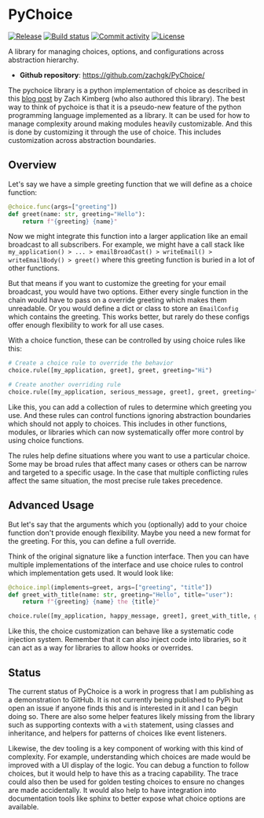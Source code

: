 # PyChoice

[![Release](https://img.shields.io/github/v/release/zachgk/PyChoice)](https://img.shields.io/github/v/release/zachgk/PyChoice)
[![Build status](https://img.shields.io/github/actions/workflow/status/zachgk/PyChoice/main.yml?branch=main)](https://github.com/zachgk/PyChoice/actions/workflows/main.yml?query=branch%3Amain)
[![Commit activity](https://img.shields.io/github/commit-activity/m/zachgk/PyChoice)](https://img.shields.io/github/commit-activity/m/zachgk/PyChoice)
[![License](https://img.shields.io/github/license/zachgk/PyChoice)](https://img.shields.io/github/license/zachgk/PyChoice)

A library for managing choices, options, and configurations across abstraction hierarchy.

- **Github repository**: <https://github.com/zachgk/PyChoice/>

The pychoice library is a python implementation of choice as described in this [blog post](https://blog.zachkimberg.com/programming%20languages/doing-things-well/) by Zach Kimberg (who also authored this library). The best way to think of pychoice is that it is a pseudo-new feature of the python programming language implemented as a library. It can be used for how to manage complexity around making modules heavily customizable. And this is done by customizing it through the use of choice. This includes customization across abstraction boundaries.

## Overview

Let's say we have a simple greeting function that we will define as a choice function:

```python
@choice.func(args=["greeting"])
def greet(name: str, greeting="Hello"):
    return f"{greeting} {name}"
```

Now we might integrate this function into a larger application like an email broadcast to all subscribers. For example, we might have a call stack like `my_application() > ... > emailBroadCast() > writeEmail() > writeEmailBody() > greet()` where this greeting function is buried in a lot of other functions.

But that means if you want to customize the greeting for your email broadcast, you would have two options. Either every single function in the chain would have to pass on a override greeting which makes them unreadable. Or you would define a dict or class to store an `EmailConfig` which contains the greeting. This works better, but rarely do these configs offer enough flexibility to work for all use cases.

With a choice function, these can be controlled by using choice rules like this:

```python
# Create a choice rule to override the behavior
choice.rule([my_application, greet], greet, greeting="Hi")

# Create another overriding rule
choice.rule([my_application, serious_message, greet], greet, greeting="Dear Sir or Madam")
```

Like this, you can add a collection of rules to determine which greeting you use. And these rules can control functions ignoring abstraction boundaries which should not apply to choices. This includes in other functions, modules, or libraries which can now systematically offer more control by using choice functions.

The rules help define situations where you want to use a particular choice. Some may be broad rules that affect many cases or others can be narrow and targeted to a specific usage. In the case that multiple conflicting rules affect the same situation, the most precise rule takes precedence.

## Advanced Usage

But let's say that the arguments which you (optionally) add to your choice function don't provide enough flexibility. Maybe you need a new format for the greeting. For this, you can define a full override.

Think of the original signature like a function interface. Then you can have multiple implementations of the interface and use choice rules to control which implementation gets used. It would look like:

```python
@choice.impl(implements=greet, args=["greeting", "title"])
def greet_with_title(name: str, greeting="Hello", title="user"):
    return f"{greeting} {name} the {title}"

choice.rule([my_application, happy_message, greet], greet_with_title, greeting="Hi", title="best user of my application in the whole wide world")
```

Like this, the choice customization can behave like a systematic code injection system. Remember that it can also inject code into libraries, so it can act as a way for libraries to allow hooks or overrides.

## Status

The current status of PyChoice is a work in progress that I am publishing as a demonstration to GitHub. It is not currently being published to PyPi but open an issue if anyone finds this and is interested in it and I can begin doing so. There are also some helper features likely missing from the library such as supporting contexts with a `with` statement, using classes and inheritance, and helpers for patterns of choices like event listeners.

Likewise, the dev tooling is a key component of working with this kind of complexity. For example, understanding which choices are made would be improved with a UI display of the logic. You can debug a function to follow choices, but it would help to have this as a tracing capability. The trace could also then be used for golden testing choices to ensure no changes are made accidentally. It would also help to have integration into documentation tools like sphinx to better expose what choice options are available.
